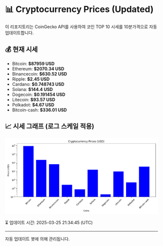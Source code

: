 
# 📊 Cryptocurrency Prices (Updated)

이 리포지토리는 CoinGecko API를 사용하여 코인 TOP 10 시세를 10분가격으로 자동 업데이트합니다.

## 💰 현재 시세
- Bitcoin: **$87959 USD**
- Ethereum: **$2070.34 USD**
- Binancecoin: **$630.52 USD**
- Ripple: **$2.45 USD**
- Cardano: **$0.748743 USD**
- Solana: **$144.4 USD**
- Dogecoin: **$0.191454 USD**
- Litecoin: **$93.57 USD**
- Polkadot: **$4.67 USD**
- Bitcoin-cash: **$336.01 USD**

## 📈 시세 그래프 (로그 스케일 적용)
![Crypto Prices](crypto_prices.png)

⏳ 업데이트 시간: 2025-03-25 21:34:45 (UTC)

---
자동 업데이트 봇에 의해 관리됩니다.
